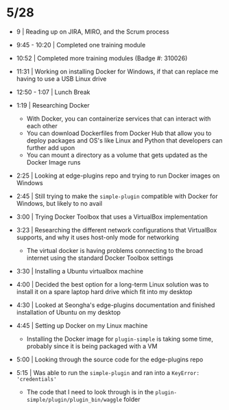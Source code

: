 # 5/28

- 9 | Reading up on JIRA, MIRO, and the Scrum process
- 9:45 - 10:20 | Completed one training module
- 10:52 | Completed more training modules (Badge #: 310026)
- 11:31 | Working on installing Docker for Windows, if that can replace me having to use a USB Linux drive
- 12:50 - 1:07 | Lunch Break
- 1:19 | Researching Docker
  - With Docker, you can containerize services that can interact with each other
  - You can download Dockerfiles from Docker Hub that allow you to deploy packages and OS's like Linux and Python that developers can further add upon
  - You can mount a directory as a volume that gets updated as the Docker Image runs
- 2:25 | Looking at edge-plugins repo and trying to run Docker images on Windows

- 2:45 | Still trying to make the `simple-plugin` compatible with Docker for Windows, but likely to no avail
- 3:00 | Trying Docker Toolbox that uses a VirtualBox implementation
- 3:23 | Researching the different network configurations that VirtualBox supports, and why it uses host-only mode for networking
  - The virtual docker is having problems connecting to the broad internet using the standard Docker Toolbox settings
- 3:30 | Installing a Ubuntu virtualbox machine
- 4:00 | Decided the best option for a long-term Linux solution was to install it on a spare laptop hard drive which fit into my desktop
- 4:30 | Looked at Seongha's edge-plugins documentation and finished installation of Ubuntu on my desktop
- 4:45 | Setting up Docker on my Linux machine
  - Installing the Docker image for `plugin-simple` is taking some time, probably since it is being packaged with a VM
- 5:00 | Looking through the source code for the edge-plugins repo
- 5:15 | Was able to run the `simple-plugin` and ran into a `KeyError: 'credentials'`
  - The code that I need to look through is in the `plugin-simple/plugin/plugin_bin/waggle` folder
